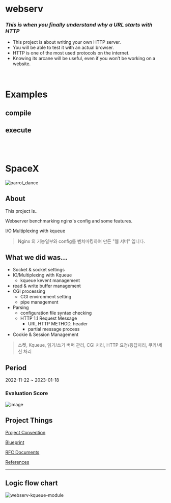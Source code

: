 # webserv
### <i>This is when you finally understand why a URL starts with HTTP</i>
* This project is about writing your own HTTP server.
* You will be able to test it with an actual browser.
* HTTP is one of the most used protocols on the internet. 
* Knowing its arcane will be useful, even if you won’t be working on a website.

<br>


# Examples

## compile


## execute



<br><br>


# SpaceX
![parrot_dance](https://user-images.githubusercontent.com/13278955/213354563-523fdc49-b0a8-4af0-b16c-e12fae7d9653.gif)


## About
This project is..

Webserver benchmarking nginx's config and some features.

I/O Multiplexing with kqueue

> Nginx 의 기능일부와 config를 벤치마킹하여 만든 "웹 서버" 입니다.

## What we did was... 

* Socket & socket settings
* IO/Multiplexing with Kqueue
  + kqueue kevent management
* read & write buffer management
* CGI processing
  + CGI environment setting
  + pipe management
* Parsing
  + configuration file syntax checking
  + HTTP 1.1 Request Message
    + URI, HTTP METHOD, header
    + partial message process
* Cookie & Session Management

> 소켓, Kqueue, 읽기/쓰기 버퍼 관리, CGI 처리, HTTP 요청/응답처리, 쿠키/세션 처리 


## Period 

2022-11-22 ~ 2023-01-18
### Evaluation Score
![image](https://user-images.githubusercontent.com/13278955/213350628-33502676-d02c-4c62-bd4c-f3b25a0574f2.png)

## Project Things
[Project Convention](https://github.com/42-webserv/SpaceX/wiki/CodeConvention)

[Blueprint](https://github.com/42-webserv/SpaceX/wiki/Blueprint)

[RFC Documents](https://github.com/42-webserv/SpaceX/wiki/RFC)

[References](https://github.com/42-webserv/SpaceX/wiki/References)

---


## Logic flow chart
![webserv-kqueue-module](https://user-images.githubusercontent.com/13278955/213333779-18277531-1c9b-4e98-9efe-c6f982e0a1df.jpg)

